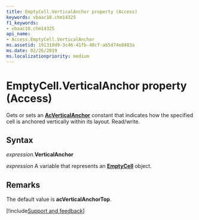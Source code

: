 ```yaml
---
title: EmptyCell.VerticalAnchor property (Access)
keywords: vbaac10.chm14325
f1_keywords:
- vbaac10.chm14325
api_name:
- Access.EmptyCell.VerticalAnchor
ms.assetid: 191310d9-3c46-41fb-40cf-ab5d74e8483a
ms.date: 02/26/2019
ms.localizationpriority: medium
---
```



# EmptyCell.VerticalAnchor property (Access)

Gets or sets an **[AcVerticalAnchor](Access.AcVerticalAnchor.md)** constant that indicates how the specified cell is anchored vertically within its layout. Read/write.


## Syntax

_expression_.**VerticalAnchor**

_expression_ A variable that represents an **[EmptyCell](Access.EmptyCell.md)** object.


## Remarks

The default value is **acVerticalAnchorTop**.




[!include[Support and feedback](~/includes/feedback-boilerplate.md)]
